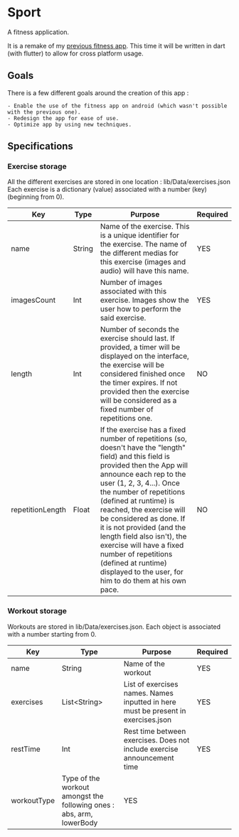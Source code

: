 # Sport

A fitness application. 

It is a remake of my [previous fitness app](https://github.com/PngHash-Titouan/Sport). This time it will be written in dart (with flutter) to allow for cross platform usage.

## Goals

There is a few different goals around the creation of this app :

    - Enable the use of the fitness app on android (which wasn't possible with the previous one).
    - Redesign the app for ease of use.
    - Optimize app by using new techniques.

## Specifications

### Exercise storage

All the different exercises are stored in one location : lib/Data/exercises.json
Each exercise is a dictionary (value) associated with a number (key) (beginning from 0).


|Key|Type|Purpose|Required|
|--|--|--|--|
|name|String|Name of the exercise. This is a unique identifier for the exercise. The name of the different medias for this exercise (images and audio) will have this name.|YES|
|imagesCount|Int|Number of images associated with this exercise. Images show the user how to perform the said exercise.|YES|
|length|Int|Number of seconds the exercise should last. If provided, a timer will be displayed on the interface, the exercise will be considered finished once the timer expires. If not provided then the exercise will be considered as a fixed number of repetitions one.|NO|
|repetitionLength|Float|If the exercise has a fixed number of repetitions (so, doesn't have the "length" field) and this field is provided then the App will announce each rep to the user (1, 2, 3, 4...). Once the number of repetitions (defined at runtime) is reached, the exercise will be considered as done. If it is not provided (and the length field also isn't), the exercise will have a fixed number of repetitions (defined at runtime) displayed to the user, for him to do them at his own pace.|NO|

### Workout storage

Workouts are stored in lib/Data/exercises.json. Each object is associated with a number starting from 0.

|Key|Type|Purpose|Required
|--|--|--|--|
|name|String|Name of the workout|YES
|exercises|List\<String\>|List of exercises names. Names inputted in here must be present in exercises.json|YES
|restTime|Int|Rest time between exercises. Does not include exercise announcement time|YES
|workoutType|Type of the workout amongst the following ones : abs, arm, lowerBody |YES
